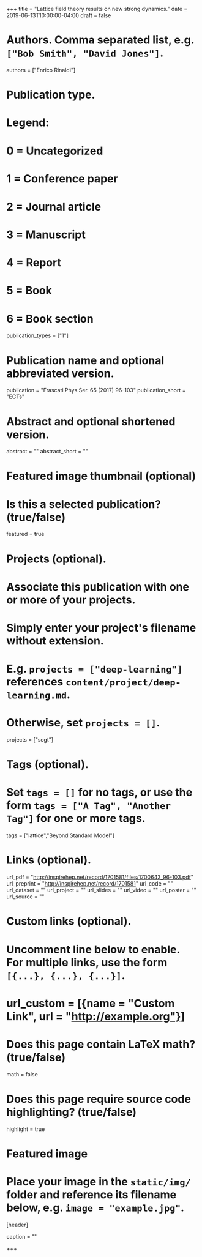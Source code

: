 +++
title = "Lattice field theory results on new strong dynamics."
date = 2019-06-13T10:00:00-04:00
draft = false

# Authors. Comma separated list, e.g. `["Bob Smith", "David Jones"]`.
authors = ["Enrico Rinaldi"]

# Publication type.
# Legend:
# 0 = Uncategorized
# 1 = Conference paper
# 2 = Journal article
# 3 = Manuscript
# 4 = Report
# 5 = Book
# 6 = Book section
publication_types = ["1"]

# Publication name and optional abbreviated version.
publication = "Frascati Phys.Ser. 65 (2017) 96-103"
publication_short = "ECTs"

# Abstract and optional shortened version.
abstract = ""
abstract_short = ""

# Featured image thumbnail (optional)


# Is this a selected publication? (true/false)
featured = true

# Projects (optional).
#   Associate this publication with one or more of your projects.
#   Simply enter your project's filename without extension.
#   E.g. `projects = ["deep-learning"]` references `content/project/deep-learning.md`.
#   Otherwise, set `projects = []`.
projects = ["scgt"]

# Tags (optional).
#   Set `tags = []` for no tags, or use the form `tags = ["A Tag", "Another Tag"]` for one or more tags.
tags = ["lattice","Beyond Standard Model"]

# Links (optional).
url_pdf = "http://inspirehep.net/record/1701581/files/1700643_96-103.pdf"
url_preprint = "http://inspirehep.net/record/1701581"
url_code = ""
url_dataset = ""
url_project = ""
url_slides = ""
url_video = ""
url_poster = ""
url_source = ""

# Custom links (optional).
#   Uncomment line below to enable. For multiple links, use the form `[{...}, {...}, {...}]`.
# url_custom = [{name = "Custom Link", url = "http://example.org"}]

# Does this page contain LaTeX math? (true/false)
math = false

# Does this page require source code highlighting? (true/false)
highlight = true

# Featured image
# Place your image in the `static/img/` folder and reference its filename below, e.g. `image = "example.jpg"`.
[header]

caption = ""

+++
